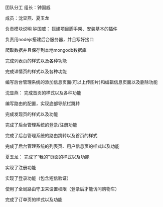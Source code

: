 团队分工
组长：钟国威

成员：沈显燕、夏玉龙

负责模块说明
钟国威：
搭建项目脚手架、安装基本的插件

负责用nodejs搭建后台服务器，并且写好接口

爬取数据并且保存到本地mongodb数据库

完成列表页的样式以及各种功能

完成详情页的样式以及各种功能

编写后台管理系统的添加信息页面(可以上传图片)和编辑信息页面以及删除功能

沈显燕：
完成首页的样式以及各种功能

编写路由的配置，实现底部导航栏跳转

完成发现页的样式以及功能

完成了后台管理系统的登录/注册功能

完成了后台管理系统的路由跳转以及首页的样式

完成了后台管理系统的列表页、用户信息页的样式以及功能

夏玉龙：
完成了“我的”页面的样式以及功能

实现了注册功能

实现了登录功能（包含短信验证）

使用了全局路由守卫来设置权限（登录后才能访问购物车）

完成了订单页的样式以及功能